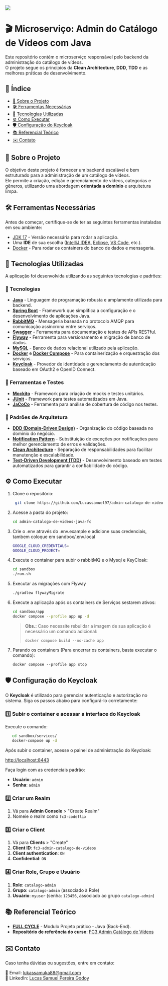 <a target="_blank" href="https://hub.docker.com/repository/docker/lucassamuel/admin-catalogo-de-videos-java-fc">
    <img src="https://img.shields.io/badge/docker HUB-%230db7ed.svg?style=for-the-badge&logo=docker&logoColor=white"/>
</a>

# 🎬 Microserviço: Admin do Catálogo de Vídeos com Java

Este repositório contém o microserviço responsável pelo backend da administração do catálogo de vídeos.  
O projeto segue os princípios da **Clean Architecture**, **DDD**, **TDD** e as melhores práticas de desenvolvimento.

## 📌 Índice
- [📖 Sobre o Projeto](#-sobre-o-projeto)
- [🛠️ Ferramentas Necessárias](#-ferramentas-necessárias)
- [🚀 Tecnologias Utilizadas](#-tecnologias-utilizadas)
- [⚙️ Como Executar](#-como-executar)
- [🛡️ Configuração do Keycloak](#-configuração-do-keycloak)
- [📚 Referencial Teórico](#-referencial-teórico)
- [✉️ Contato](#-contato)

## 📖 Sobre o Projeto
O objetivo deste projeto é fornecer um backend escalável e bem estruturado para a administração de um catálogo de vídeos.  
Ele permite a criação, edição e gerenciamento de vídeos, categorias e gêneros, utilizando uma abordagem **orientada a domínio** e arquitetura limpa.

## 🛠️ Ferramentas Necessárias

Antes de começar, certifique-se de ter as seguintes ferramentas instaladas em seu ambiente:

- [JDK 17](https://www.oracle.com/java/technologies/javase/jdk17-archive-downloads.html) - Versão necessária para rodar a aplicação.
- Uma **IDE** de sua escolha ([IntelliJ IDEA](https://www.jetbrains.com/idea/), [Eclipse](https://www.eclipse.org/downloads/), [VS Code](https://code.visualstudio.com/), etc.).
- [Docker](https://www.docker.com/) - Para rodar os containers do banco de dados e mensageria.

## 🚀 Tecnologias Utilizadas

A aplicação foi desenvolvida utilizando as seguintes tecnologias e padrões:

### 🔹 Tecnologias
- **[Java](https://www.java.com/)** - Linguagem de programação robusta e amplamente utilizada para backend.
- **[Spring Boot](https://spring.io/projects/spring-boot)** - Framework que simplifica a configuração e o desenvolvimento de aplicações Java.
- **[RabbitMQ](https://www.rabbitmq.com/)** - Mensageria baseada no protocolo AMQP para comunicação assíncrona entre serviços.
- **[Swagger](https://swagger.io/)** - Ferramenta para documentação e testes de APIs RESTful.
- **[Flyway](https://flywaydb.org/)** - Ferramenta para versionamento e migração de banco de dados.
- **[MySQL](https://www.mysql.com/)** - Banco de dados relacional utilizado pela aplicação.
- **[Docker](https://www.docker.com/)** e **[Docker Compose](https://docs.docker.com/compose/)** - Para containerização e orquestração dos serviços.
- **[Keycloak](https://www.keycloak.org/)** - Provedor de identidade e gerenciamento de autenticação baseado em OAuth2 e OpenID Connect.

### 🔹 Ferramentas e Testes
- **[Mockito](https://site.mockito.org/)** - Framework para criação de mocks e testes unitários.
- **[JUnit](https://junit.org/)** - Framework para testes automatizados em Java.
- **[JaCoCo](https://www.eclemma.org/jacoco/)** - Ferramenta para análise de cobertura de código nos testes.

### 🔹 Padrões de Arquitetura
- **[DDD (Domain-Driven Design)](https://martinfowler.com/bliki/DomainDrivenDesign.html)** - Organização do código baseada no domínio do negócio.
- **[Notification Pattern](https://martinfowler.com/articles/replaceThrowWithNotification.html)** - Substituição de exceções por notificações para melhor gerenciamento de erros e validações.
- **[Clean Architecture](https://fullcycle.com.br/o-que-e-clean-architecture/)** - Separação de responsabilidades para facilitar manutenção e escalabilidade.
- **[Test-Driven Development (TDD)](https://developer.ibm.com/articles/5-steps-of-test-driven-development/)** - Desenvolvimento baseado em testes automatizados para garantir a confiabilidade do código.


## ⚙️ Como Executar

1. Clone o repositório:
    ```bash
     git clone https://github.com/Lucassamuel97/admin-catalogo-de-videos-java-fc
2. Acesse a pasta do projeto:
    ```bash
    cd admin-catalogo-de-videos-java-fc
    ```
3. Crie o .env através do .env.example e adicione suas credenciais, tambem coloque em sandbox/.env.local
    ```bash
    GOOGLE_CLOUD_CREDENTIALS=
    GOOGLE_CLOUD_PROJECT=
    ```
4. Execute o container para subir o rabbitMQ e o Mysql e KeyCloak:
    ```bash
    cd sandbox
    ./run.sh
    ```
5. Executar as migrações com Flyway
    ```bash
    ./gradlew flywayMigrate
    ```
6. Execute a aplicação após os containers de Serviços sestarem ativos:
    ```bash
    cd sandbox/app
    docker compose --profile app up -d
    ```
   > **Obs.:** Caso necessite rebuildar a imagem de sua aplicação é necessário um comando adicional:
   >```
   >docker compose build --no-cache app
   >```
7. Parando os containers (Para encerrar os containers, basta executar o comando):
   ```
   docker compose --profile app stop
   ```
## 🛡️ Configuração do Keycloak

O **Keycloak** é utilizado para gerenciar autenticação e autorização no sistema. Siga os passos abaixo para configurá-lo corretamente:

### 1️⃣ Subir o container e acessar a interface do Keycloak
Execute o comando:
   ```bash
      cd sandbox/services/
      docker-compose up -d
   ```
Após subir o container, acesse o painel de administração do Keycloak:

[http://localhost:8443](http://localhost:8443)

Faça login com as credenciais padrão:

*   **Usuário**: `admin`
*   **Senha**: `admin`

### 2️⃣  Criar um Realm
1.  Vá para **Admin Console** > "Create Realm"
2.  Nomeie o realm como `fc3-codeflix`

### 3️⃣  Criar o Client
1.  Vá para **Clients** > "Create"
2.  **Client ID**: `fc3-admin-catalogo-de-videos`
3.  **Client authentication**: `ON`
4.  **Confidential**: `ON`

### 4️⃣  Criar Role, Grupo e Usuário
1.  **Role**: `catalogo-admin`
2.  **Grupo**: `catalogo-admin` (associado à Role)
3.  **Usuário**: `myuser` (senha: `123456`, associado ao grupo `catalogo-admin`)


## 📚 Referencial Teórico
- **[FULL CYCLE](https://fullcycle.com.br/)** - Modulo Projeto prático - Java (Back-End).
- **Repositório de referência do curso**: [FC3 Admin Catálogo de Vídeos](https://github.com/devfullcycle/FC3-admin-catalogo-de-videos-java)

## ✉️ Contato
Caso tenha dúvidas ou sugestões, entre em contato:

📧 Email: [lukassamuka88@gmail.com](mailto:lukassamuka88@gmail.com)  
🔗 LinkedIn: [Lucas Samuel Pereira Godoy](https://www.linkedin.com/in/lucas-samuel-pereira-godoy/)  
